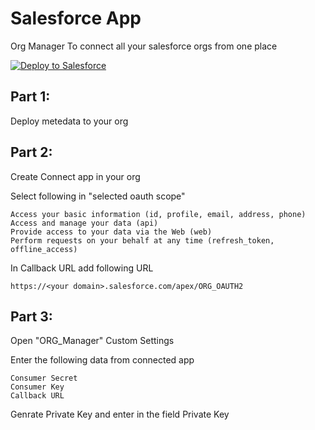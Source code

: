 # Salesforce App

Org Manager To connect all your salesforce orgs from one place


<a href="https://githubsfdeploy.herokuapp.com?owner=sonicfurqan&amp;repo=Org-Manager">
  <img alt="Deploy to Salesforce"
       src="https://raw.githubusercontent.com/afawcett/githubsfdeploy/master/deploy.png" alt="Deploy to Salesforce">
</a>


## Part 1:

Deploy metedata to your org

## Part 2:

Create Connect app in your org

Select following in "selected oauth scope"
```
Access your basic information (id, profile, email, address, phone)
Access and manage your data (api)
Provide access to your data via the Web (web)
Perform requests on your behalf at any time (refresh_token, offline_access)
```

In Callback URL  add following URL
```
https://<your domain>.salesforce.com/apex/ORG_OAUTH2
```

## Part 3:

Open "ORG_Manager" Custom Settings

Enter the following data from connected app 
```
Consumer Secret	
Consumer Key	
Callback URL	
```
Genrate Private Key and enter in the field  Private Key



